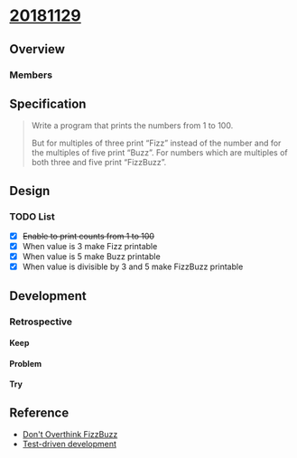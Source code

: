 # [20181129](https://590c084d.ngrok.io/?password=guest)

## Overview

### Members

## Specification

> Write a program that prints the numbers from 1 to 100.
>
> But for multiples of three print “Fizz” instead of the number and for the multiples of five print “Buzz”. For numbers which are multiples of both three and five print “FizzBuzz”.

## Design

### TODO List

- [x] ~~Enable to print counts from 1 to 100~~
- [x] When value is 3 make Fizz printable
- [x] When value is 5 make Buzz printable
- [x] When value is divisible by 3 and 5 make FizzBuzz printable

## Development

### Retrospective

#### Keep

#### Problem

#### Try

## Reference

- [Don't Overthink FizzBuzz](http://weblog.raganwald.com/2007/01/dont-overthink-fizzbuzz.html)
- [Test-driven development](https://en.wikipedia.org/wiki/Test-driven_development)
